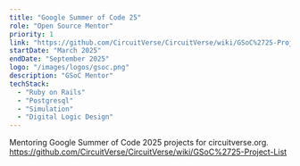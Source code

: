 ```yaml
---
title: "Google Summer of Code 25"
role: "Open Source Mentor"
priority: 1
link: "https://github.com/CircuitVerse/CircuitVerse/wiki/GSoC%2725-Project-List"
startDate: "March 2025"
endDate: "September 2025"
logo: "/images/logos/gsoc.png"
description: "GSoC Mentor"
techStack:
  - "Ruby on Rails"
  - "Postgresql"
  - "Simulation"
  - "Digital Logic Design"
---
```


Mentoring Google Summer of Code 2025 projects for circuitverse.org. https://github.com/CircuitVerse/CircuitVerse/wiki/GSoC%2725-Project-List
